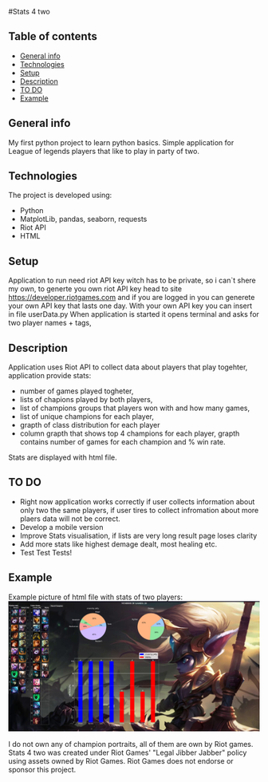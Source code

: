 #Stats 4 two 

## Table of contents
* [General info](#general-info)
* [Technologies](#technologies)
* [Setup](#setup)
* [Description](#Description)
* [TO DO](#TO-DO)
* [Example](#Example)


## General info
 My first python project to learn python basics. Simple application for League of legends players that like to play in party of two. 

## Technologies
The project is developed using:
* Python
* MatplotLib, pandas, seaborn, requests
* Riot API
* HTML

## Setup
Application to run need riot API key witch has to be private, so i can`t shere my own, to generte you own riot API key head to site https://developer.riotgames.com and if you are logged in you can generete your own API key that lasts one day. With your own API key you can insert in file userData.py
When application is started it opens terminal and asks for two player names + tags, 

## Description
Application uses Riot API to collect data about players that play togehter, application provide stats:
- number of games played togheter,
- lists of chapions played by both players,
- list of champions groups that players won with and how many games,
- list of unique champions for each player,
- grapth of class distribution for each player
- column grapth that shows top 4 champions for each player, grapth contains number of games for each champion and % win rate.

Stats are displayed with html file. 

## TO DO
* Right now application works correctly if user collects information about only two the same players, if user tires to collect infromation about more plaers data will not be correct.
* Develop a mobile version
* Improve Stats visualisation, if lists are very long result page loses clarity
* Add more stats like highest demage dealt, most healing etc.
* Test Test Tests!

## Example
Example picture of html file with stats of two players:
![result](result_html.png)


I do not own any of champion portraits, all of them are own by Riot games.
Stats 4 two was created under Riot Games' "Legal Jibber Jabber" policy using assets owned by Riot Games.  Riot Games does not endorse or sponsor this project.
